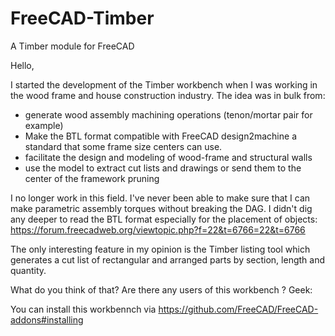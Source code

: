 # FreeCAD-Timber
A Timber module for FreeCAD

Hello,

I started the development of the Timber workbench when I was working in the wood frame and house construction industry.
The idea was in bulk from:

* generate wood assembly machining operations (tenon/mortar pair for example)
* Make the BTL format compatible with FreeCAD design2machine a standard that some frame size centers can use.
* facilitate the design and modeling of wood-frame and structural walls
* use the model to extract cut lists and drawings or send them to the center of the framework pruning

I no longer work in this field.
I've never been able to make sure that I can make parametric assembly torques without breaking the DAG.
I didn't dig any deeper to read the BTL format especially for the placement of objects: https://forum.freecadweb.org/viewtopic.php?f=22&t=6766=22&t=6766

The only interesting feature in my opinion is the Timber listing tool which generates a cut list of rectangular and arranged parts by section, length and quantity.

What do you think of that? Are there any users of this workbench ? Geek: 

You can install this workbennch via https://github.com/FreeCAD/FreeCAD-addons#installing
